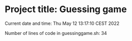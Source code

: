 # Project title: Guessing game


Current date and time:  Thu May 12 13:17:10 CEST 2022


Number of lines of code in guessinggame.sh:  34
